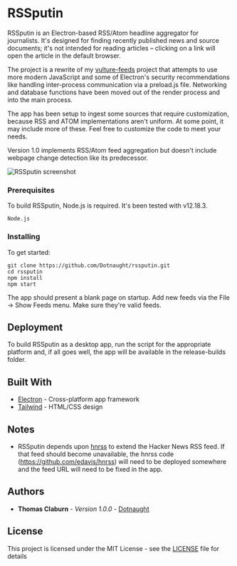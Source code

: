 # RSSputin

RSSputin is an Electron-based RSS/Atom headline aggregator for journalists. It's designed for finding recently published news and source documents; it's not intended for reading articles – clicking on a link will open the article in the default browser.

The project is a rewrite of my [vulture-feeds](https://github.com/Dotnaught/vulture-feeds) project that attempts to use more modern JavaScript and some of Electron's security recommendations like handling inter-process communication via a preload.js file. Networking and database functions have been moved out of the render process and into the main process.

The app has been setup to ingest some sources that require customization, because RSS and ATOM implementations aren't uniform. At some point, it may include more of these. Feel free to customize the code to meet your needs.

Version 1.0 implements RSS/Atom feed aggregation but doesn't include webpage change detection like its predecessor.

![RSSputin screenshot](https://github.com/Dotnaught/rssputin/assets/rssputin_screenshot.png)

### Prerequisites

To build RSSputin, Node.js is required. It's been tested with v12.18.3.

```
Node.js
```

### Installing

To get started:

```
git clone https://github.com/Dotnaught/rssputin.git
cd rssputin
npm install
npm start
```

The app should present a blank page on startup. Add new feeds via the File -> Show Feeds menu. Make sure they're valid feeds.

## Deployment

To build RSSputin as a desktop app, run the script for the appropriate platform and, if all goes well, the app will be available in the release-builds folder. 

## Built With

* [Electron](https://electronjs.org/) - Cross-platform app framework
* [Tailwind](https://tailwindcss.com/) - HTML/CSS design 

## Notes

* RSSputin depends upon [hnrss](https://edavis.github.io/hnrss/) to extend the Hacker News RSS feed. If that feed should become unavailable, the hnrss code (https://github.com/edavis/hnrss) will need to be deployed somewhere and the feed URL will need to be fixed in the app.

## Authors

* **Thomas Claburn** - *Version 1.0.0* - [Dotnaught](https://github.com/Dotnaught)

## License

This project is licensed under the MIT License - see the [LICENSE](LICENSE.md) file for details
